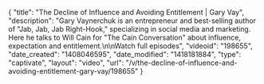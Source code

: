 {
    "title": "The Decline of Influence and Avoiding Entitlement | Gary Vay",
    "description": "Gary Vaynerchuk is an entrepreneur and best-selling author of \"Jab, Jab, Jab Right-Hook,\" specializing in social media and marketing. Here he talks to Will Cain for \"The Cain Conversation\" about influence, expectation and entitlement.\n\nWatch full episodes",
    "videoid": "198655",
    "date_created": "1408046595",
    "date_modified": "1418181884",
    "type": "captivate",
    "layout": "video",
    "url": "\/v\/the-decline-of-influence-and-avoiding-entitlement-gary-vay\/198655"
}